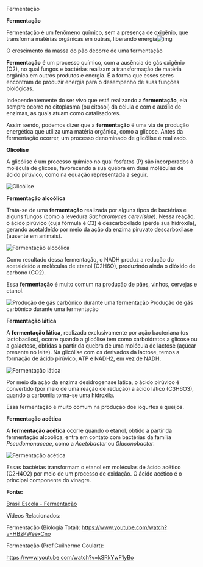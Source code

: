 Fermentação



**Fermentação**   

Fermentação é um fenômeno químico, sem a presença de oxigênio, que transforma matérias orgânicas em outras, liberando energia![img](https://static.planejativo.com/uploads/novas/41ec7251df4472fac940feb09656e37b.jpg)


O crescimento da massa do pão decorre de uma fermentação



**Fermentação** é um processo químico, com a ausência de gás oxigênio (O2), no qual fungos e bactérias realizam a transformação de matéria orgânica em outros produtos e energia. É a forma que esses seres encontram de produzir energia para o desempenho de suas funções biológicas.

Independentemente do ser vivo que está realizando a **fermentação**, ela sempre ocorre no citoplasma (ou citosol) da célula e com o auxílio de enzimas, as quais atuam como catalisadores.

Assim sendo, podemos dizer que a **fermentação** é uma via de produção energética que utiliza uma matéria orgânica, como a glicose. Antes da fermentação ocorrer, um processo denominado de glicólise é realizado.

**Glicólise**

A glicólise é um processo químico no qual fosfatos (P) são incorporados à molécula de glicose, favorecendo a sua quebra em duas moléculas de ácido pirúvico, como na equação representada a seguir.

![Glicólise](https://static.planejativo.com/uploads/novas/1014240b58195452b53f77cee40ca15a.jpg)

**Fermentação alcoólica**

Trata-se de uma **fermentação** realizada por alguns tipos de bactérias e alguns fungos (como a levedura *Sacharomyces cerevisiae*). Nessa reação, o ácido pirúvico (cuja fórmula é C3) é descarboxilado (perde sua hidroxila), gerando acetaldeído por meio da ação da enzima piruvato descarboxilase (ausente em animais).

![Fermentação alcoólica](https://static.planejativo.com/uploads/novas/69e63f72fcfb7f9e4153ad14adff6a52.jpg)

Como resultado dessa fermentação, o NADH produz a redução do acetaldeído a moléculas de etanol (C2H6O), produzindo ainda o dióxido de carbono (CO2).

Essa **fermentação** é muito comum na produção de pães, vinhos, cervejas e etanol.



![Produção de gás carbônico durante uma fermentação](https://static.planejativo.com/uploads/novas/e8706785a884691dbb7f689f1b2806b6.jpg)
Produção de gás carbônico durante uma fermentação

**Fermentação lática**

A **fermentação lática**, realizada exclusivamente por ação bacteriana (os lactobacilos), ocorre quando a glicólise tem como carboidratos a glicose ou a galactose, obtidas a partir da quebra de uma molécula de lactose (açúcar presente no leite). Na glicólise com os derivados da lactose, temos a formação de ácido pirúvico, ATP e NADH2, em vez de NADH.

![Fermentação lática](https://static.planejativo.com/uploads/novas/43c04adcb691d364b60dd3de70f07a2d.jpg)

Por meio da ação da enzima desidrogenase lática, o ácido pirúvico é convertido (por meio de uma reação de redução) a ácido lático (C3H6O3), quando a carbonila torna-se uma hidroxila.

Essa fermentação é muito comum na produção dos iogurtes e queijos.



**Fermentação acética**

A **fermentação acética** ocorre quando o etanol, obtido a partir da fermentação alcoólica, entra em contato com bactérias da família *Pseudomonaceae*, como a *Acetobacter* ou *Gluconobacter*.

![Fermentação acética](https://static.planejativo.com/uploads/novas/8335d45492a018130db945b1b243de78.jpg)

Essas bactérias transformam o etanol em moléculas de ácido acético (C2H4O2) por meio de um processo de oxidação. O ácido acético é o principal componente do vinagre.



**Fonte:** 

[Brasil Escola - Fermentação](https://brasilescola.uol.com.br/o-que-e/quimica/o-que-e-fermentacao.htm)

Vídeos Relacionados:

Fermentação (Biologia Total): 
https://www.youtube.com/watch?v=HBzPWeexCno

Fermentação (Prof.Guilherme Goulart):

https://www.youtube.com/watch?v=kSRkYwF1yBo
